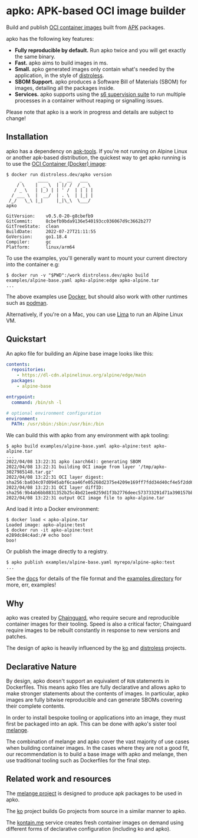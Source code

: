 # apko: APK-based OCI image builder

Build and publish [OCI container images](https://opencontainers.org/) built from [APK](https://wiki.alpinelinux.org/wiki/Package_management) packages.

apko has the following key features:

 - **Fully reproducible by default.** Run apko twice and you will get exactly the same binary.
 - **Fast.** apko aims to build images in ms.
 - **Small.** apko generated images only contain what's needed by the application,
   in the style of [distroless](https://github.com/GoogleContainerTools/distroless).
 - **SBOM Support.** apko produces a Software Bill of Materials (SBOM) for images, detailing all the packages inside.
 - **Services.** apko supports using the [s6 supervision suite](https://skarnet.org/software/s6) to run multiple processes
   in a container without reaping or signalling issues.

Please note that apko is a work in progress and details are subject to change!

## Installation

apko has a dependency on [apk-tools](https://gitlab.alpinelinux.org/alpine/apk-tools). If you're not
running on Alpine Linux or another apk-based distribution, the quickest way to get apko running is
to use the [OCI Container (Docker) image](https://github.com/distroless/apko):

```
$ docker run distroless.dev/apko version
     _      ____    _  __   ___
    / \    |  _ \  | |/ /  / _ \
   / _ \   | |_) | | ' /  | | | |
  / ___ \  |  __/  | . \  | |_| |
 /_/   \_\ |_|     |_|\_\  \___/
apko

GitVersion:    v0.5.0-20-g8cbefb9
GitCommit:     8cbefb9bda9136e540193cc036067d9c3662b277
GitTreeState:  clean
BuildDate:     2022-07-27T21:11:55
GoVersion:     go1.18.4
Compiler:      gc
Platform:      linux/arm64
```

To use the examples, you'll generally want to mount your current directory into the container e.g:

```
$ docker run -v "$PWD":/work distroless.dev/apko build examples/alpine-base.yaml apko-alpine:edge apko-alpine.tar
...
```

The above examples use [Docker](https://docs.docker.com/get-docker/), but should also work with other runtimes such as [podman](https://podman.io/getting-started/installation).

Alternatively, if you're on a Mac, you can use [Lima](./mac/README.md) to run an Alpine Linux VM.

## Quickstart

An apko file for building an Alpine base image looks like this:

```yaml
contents:
  repositories:
    - https://dl-cdn.alpinelinux.org/alpine/edge/main
  packages:
    - alpine-base

entrypoint:
  command: /bin/sh -l

# optional environment configuration
environment:
  PATH: /usr/sbin:/sbin:/usr/bin:/bin
```
We can build this with apko from any environment with apk tooling:

```
$ apko build examples/alpine-base.yaml apko-alpine:test apko-alpine.tar
...
2022/04/08 13:22:31 apko (aarch64): generating SBOM
2022/04/08 13:22:31 building OCI image from layer '/tmp/apko-3027985148.tar.gz'
2022/04/08 13:22:31 OCI layer digest: sha256:ba034c07d0945abf6caa46fe05268d2375e4209e169ff7fdd34d40cf4e5f2dd6
2022/04/08 13:22:31 OCI layer diffID: sha256:9b4ab6bb8831352b25c4bd21ee8259d1f3b2776deec573733291d71a390157bb
2022/04/08 13:22:31 output OCI image file to apko-alpine.tar
```

And load it into a Docker environment:

```
$ docker load < apko-alpine.tar
Loaded image: apko-alpine:test
$ docker run -it apko-alpine:test
e289dc84c4ad:/# echo boo!
boo!
```

Or publish the image directly to a registry.

```
$ apko publish examples/alpine-base.yaml myrepo/alpine-apko:test
...
```

See the [docs](./docs/apko_file.md) for details of the file format and the [examples
directory](./examples) for more, err, examples!


## Why

apko was created by [Chainguard](https://www.chainguard.dev), who require secure and reproducible
container images for their tooling. Speed is also a critical factor; Chainguard require images to be
rebuilt constantly in response to new versions and patches.

The design of apko is heavily influenced by the [ko](https://github.com/google/ko) and
[distroless](https://github.com/GoogleContainerTools/distroless) projects. 

## Declarative Nature

By design, apko doesn't support an equivalent of `RUN` statements in Dockerfiles. This means apko
files are fully declarative and allows apko to make stronger statements about the contents of images.
In particular, apko images are fully bitwise reproducible and can generate SBOMs covering their
complete contents.

In order to install bespoke tooling or applications into an image, they must first be packaged into
an apk. This can be done with apko's sister tool [melange](https://github.com/chainguard-dev/melange).

The combination of melange and apko cover the vast majority of use cases when building container
images. In the cases where they are not a good fit, our recommendation is to build a base image with
apko and melange, then use traditional tooling such as Dockerfiles for the final step.

## Related work and resources

The [melange project](https://github.com/chainguard-dev/melange) is designed to produce apk packages to be used in apko.

The [ko](https://github.com/google/ko) project builds Go projects from source in a similar manner to apko.

The [kontain.me](https://github.com/imjasonh/kontain.me) service creates fresh container images on
demand using different forms of declarative configuration (including ko and apko).
